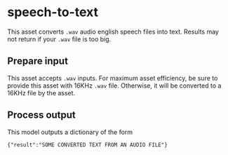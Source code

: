 # speech-to-text

This asset converts `.wav` audio english speech files into text. Results may not return if your `.wav` file is too big.

## Prepare input

This asset accepts `.wav` inputs. For maximum asset efficiency, be sure to provide this asset with 16KHz `.wav` file. Otherwise, it will be converted to a 16KHz file by the asset. 

## Process output

This model outputs a dictionary of the form
```
{"result":"SOME CONVERTED TEXT FROM AN AUDIO FILE"}
```